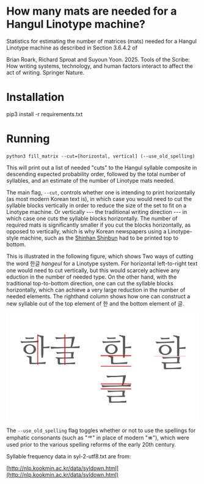 # How many mats are needed for a Hangul Linotype machine?

Statistics for estimating the number of matrices (mats) needed for a
Hangul Linotype machine as described in Section 3.6.4.2 of

Brian Roark, Richard Sproat and Suyoun Yoon. 2025. Tools of the
Scribe: How writing systems, technology, and human factors interact to
affect the act of writing. Springer Nature.

# Installation

pip3 install -r requirements.txt

# Running

`python3 fill_matrix --cut=[horizontal, vertical] (--use_old_spelling)`

This will print out a list of needed "cuts" to the Hangul syllable
composite in descending expected probability order, followed by the
total number of syllables, and an estimate of the number of Linotype
mats needed.

The main flag, `--cut`, controls whether one is intending to print
horizontally (as most modern Korean text is), in which case you would
need to cut the syllable blocks vertically in order to reduce the size
of the set to fit on a Linotype machine. Or vertically --- the
traditional writing direction --- in which case one cuts the syllable
blocks horizontally. The number of required mats is significantly
smaller if you cut the blocks horizontally, as opposed to vertically,
which is why Korean newspapers using a Linotype-style machine, such as
the [Shinhan Shinbun](https://en.wikipedia.org/wiki/Sinhan_Minbo) had to
be printed top to bottom.

This is illustrated in the following figure, which shows Two ways of
cutting the word 한글 _hangeul_ for a Linotype system. For horizontal
left-to-right text one would need to cut vertically, but this would
scarcely achieve any eduction in the number of needed type. On the
other hand, with the traditional top-to-bottom direction, one can cut
the syllable blocks horizontally, which can achieve a very large
reduction in the number of needed elements. The righthand column shows
how one can construct a new syllable out of the top element of 한 and
the bottom element of 글.

![Horizontal and vertical cuts of Hangul syllable blocks](https://github.com/rwsproat/hangul/blob/main/hangul_cuts.png)

The `--use_old_spelling` flag toggles whether or not to use the
spellings for emphatic consonants (such as "ᄲ" in place of modern
"ㅃ"), which were used prior to the various spelling reforms of the
early 20th century.

Syllable frequency data in syl-2-utf8.txt are from:

[http://nlp.kookmin.ac.kr/data/syldown.html](http://nlp.kookmin.ac.kr/data/syldown.html)





